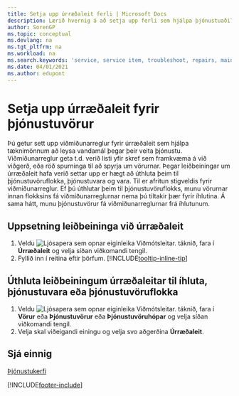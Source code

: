 ```yaml
---
title: Setja upp úrræðaleit ferli | Microsoft Docs
description: Lærið hvernig á að setja upp ferli sem hjálpa þjónustuaðilum að koma auga á og leysa úr vandamálum með þjónustuvörum.
author: SorenGP
ms.topic: conceptual
ms.devlang: na
ms.tgt_pltfrm: na
ms.workload: na
ms.search.keywords: 'service, service item, troubleshoot, repairs, maintenance'
ms.date: 04/01/2021
ms.author: edupont
---
```


# <a name="setting-up-troubleshooting-for-service-items"></a>Setja upp úrræðaleit fyrir þjónustuvörur
Þú getur sett upp viðmiðunarreglur fyrir úrræðaleit sem hjálpa tæknimönnum að leysa vandamál þegar þeir veita þjónustu. Viðmiðunarreglur geta t.d. verið listi yfir skref sem framkvæma á við viðgerð, eða röð spurninga til að spyrja um vörurnar. Þegar leiðbeiningar um úrræðaleit hafa verið settar upp er hægt að úthluta þeim til þjónustuvöruflokka, þjónustuvara og vara. Til er afritun stigveldis fyrir viðmiðunarreglur. Ef þú úthlutar þeim til þjónustuvöruflokks, munu vörurnar innan flokksins fá viðmiðunarreglurnar nema þú tiltakir þær fyrir íhlutina. Á sama hátt, munu þjónustuvörur fá viðmiðunarreglurnar frá íhlutunum.  

## <a name="to-set-up-troubleshooting-guidelines"></a>Uppsetning leiðbeininga við úrræðaleit
1. Veldu ![Ljósapera sem opnar eiginleika Viðmótsleitar.](media/ui-search/search_small.png "Segðu mér hvað þú vilt gera") táknið, fara í **Úrræðaleit** og velja síðan viðkomandi tengil.  
2. Fyllið inn í reitina eftir þörfum. [!INCLUDE[tooltip-inline-tip](includes/tooltip-inline-tip_md.md)]  

## <a name="to-assign-troubleshooting-guidelines-to-items-service-items-or-service-item-groups"></a>Úthluta leiðbeiningum úrræðaleitar til íhluta, þjónustuvara eða þjónustuvöruflokka
1. Veldu ![Ljósapera sem opnar eiginleika Viðmótsleitar.](media/ui-search/search_small.png "Segðu mér hvað þú vilt gera") táknið, fara í **Vörur** eða **Þjónustuvörur** eða **Þjónustuvöruhópar** og velja síðan viðkomandi tengil.  
2. Velja skal viðeigandi einingu og velja svo aðgerðina **Úrræðaleit**.  

## <a name="see-also"></a>Sjá einnig
[Þjónustukerfi](service-service.md)

[!INCLUDE[footer-include](includes/footer-banner.md)]
